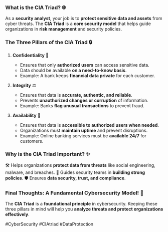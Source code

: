 
### What is the CIA Triad? 🌐

As a **security analyst**, your job is to **protect sensitive data and assets** from cyber threats. The **CIA Triad** is a **core security model** that helps guide organizations in **risk management** and security policies.

### **The Three Pillars of the CIA Triad 🔒**

1. **Confidentiality** 🔐

   - Ensures that only **authorized users** can access sensitive data.
   - Data should be available **on a need-to-know basis**.
   - Example: A bank keeps **financial data private** for each customer.

2. **Integrity** ⚖️

   - Ensures that data is **accurate, authentic, and reliable**.
   - Prevents **unauthorized changes or corruption** of information.
   - Example: Banks **flag unusual transactions** to prevent fraud.

3. **Availability** 📂

   - Ensures that data is **accessible to authorized users when needed**.
   - Organizations must **maintain uptime** and prevent disruptions.
   - Example: Online banking services must be **available 24/7** for customers.

### **Why is the CIA Triad Important? ✨**

🛠️ Helps organizations **protect data from threats** like social engineering, malware, and breaches.
🏢 Guides security teams in **building strong policies**.
🛡️ Ensures **data security, trust, and compliance**.

### **Final Thoughts: A Fundamental Cybersecurity Model! 🚀**

The **CIA Triad** is a **foundational principle** in cybersecurity. Keeping these three pillars in mind will help you **analyze threats and protect organizations effectively**.

\#CyberSecurity #CIAtriad #DataProtection

